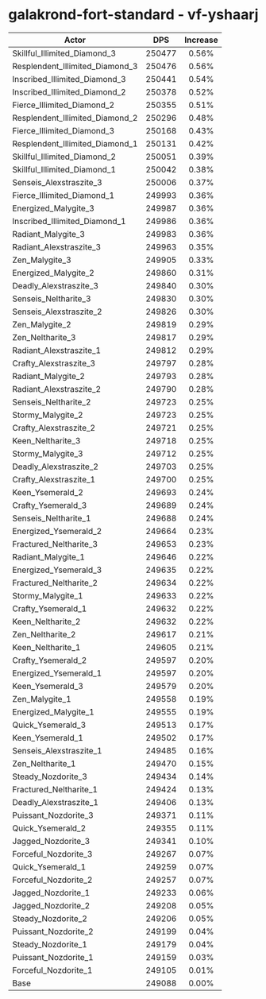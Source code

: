 # galakrond-fort-standard - vf-yshaarj
| Actor | DPS | Increase |
|---|:---:|:---:|
|Skillful_Illimited_Diamond_3|250477|0.56%|
|Resplendent_Illimited_Diamond_3|250476|0.56%|
|Inscribed_Illimited_Diamond_3|250441|0.54%|
|Inscribed_Illimited_Diamond_2|250378|0.52%|
|Fierce_Illimited_Diamond_2|250355|0.51%|
|Resplendent_Illimited_Diamond_2|250296|0.48%|
|Fierce_Illimited_Diamond_3|250168|0.43%|
|Resplendent_Illimited_Diamond_1|250131|0.42%|
|Skillful_Illimited_Diamond_2|250051|0.39%|
|Skillful_Illimited_Diamond_1|250042|0.38%|
|Senseis_Alexstraszite_3|250006|0.37%|
|Fierce_Illimited_Diamond_1|249993|0.36%|
|Energized_Malygite_3|249987|0.36%|
|Inscribed_Illimited_Diamond_1|249986|0.36%|
|Radiant_Malygite_3|249983|0.36%|
|Radiant_Alexstraszite_3|249963|0.35%|
|Zen_Malygite_3|249905|0.33%|
|Energized_Malygite_2|249860|0.31%|
|Deadly_Alexstraszite_3|249840|0.30%|
|Senseis_Neltharite_3|249830|0.30%|
|Senseis_Alexstraszite_2|249826|0.30%|
|Zen_Malygite_2|249819|0.29%|
|Zen_Neltharite_3|249817|0.29%|
|Radiant_Alexstraszite_1|249812|0.29%|
|Crafty_Alexstraszite_3|249797|0.28%|
|Radiant_Malygite_2|249793|0.28%|
|Radiant_Alexstraszite_2|249790|0.28%|
|Senseis_Neltharite_2|249723|0.25%|
|Stormy_Malygite_2|249723|0.25%|
|Crafty_Alexstraszite_2|249721|0.25%|
|Keen_Neltharite_3|249718|0.25%|
|Stormy_Malygite_3|249712|0.25%|
|Deadly_Alexstraszite_2|249703|0.25%|
|Crafty_Alexstraszite_1|249700|0.25%|
|Keen_Ysemerald_2|249693|0.24%|
|Crafty_Ysemerald_3|249689|0.24%|
|Senseis_Neltharite_1|249688|0.24%|
|Energized_Ysemerald_2|249664|0.23%|
|Fractured_Neltharite_3|249653|0.23%|
|Radiant_Malygite_1|249646|0.22%|
|Energized_Ysemerald_3|249635|0.22%|
|Fractured_Neltharite_2|249634|0.22%|
|Stormy_Malygite_1|249633|0.22%|
|Crafty_Ysemerald_1|249632|0.22%|
|Keen_Neltharite_2|249632|0.22%|
|Zen_Neltharite_2|249617|0.21%|
|Keen_Neltharite_1|249605|0.21%|
|Crafty_Ysemerald_2|249597|0.20%|
|Energized_Ysemerald_1|249597|0.20%|
|Keen_Ysemerald_3|249579|0.20%|
|Zen_Malygite_1|249558|0.19%|
|Energized_Malygite_1|249555|0.19%|
|Quick_Ysemerald_3|249513|0.17%|
|Keen_Ysemerald_1|249502|0.17%|
|Senseis_Alexstraszite_1|249485|0.16%|
|Zen_Neltharite_1|249470|0.15%|
|Steady_Nozdorite_3|249434|0.14%|
|Fractured_Neltharite_1|249424|0.13%|
|Deadly_Alexstraszite_1|249406|0.13%|
|Puissant_Nozdorite_3|249371|0.11%|
|Quick_Ysemerald_2|249355|0.11%|
|Jagged_Nozdorite_3|249341|0.10%|
|Forceful_Nozdorite_3|249267|0.07%|
|Quick_Ysemerald_1|249259|0.07%|
|Forceful_Nozdorite_2|249257|0.07%|
|Jagged_Nozdorite_1|249233|0.06%|
|Jagged_Nozdorite_2|249208|0.05%|
|Steady_Nozdorite_2|249206|0.05%|
|Puissant_Nozdorite_2|249199|0.04%|
|Steady_Nozdorite_1|249179|0.04%|
|Puissant_Nozdorite_1|249159|0.03%|
|Forceful_Nozdorite_1|249105|0.01%|
|Base|249088|0.00%|
